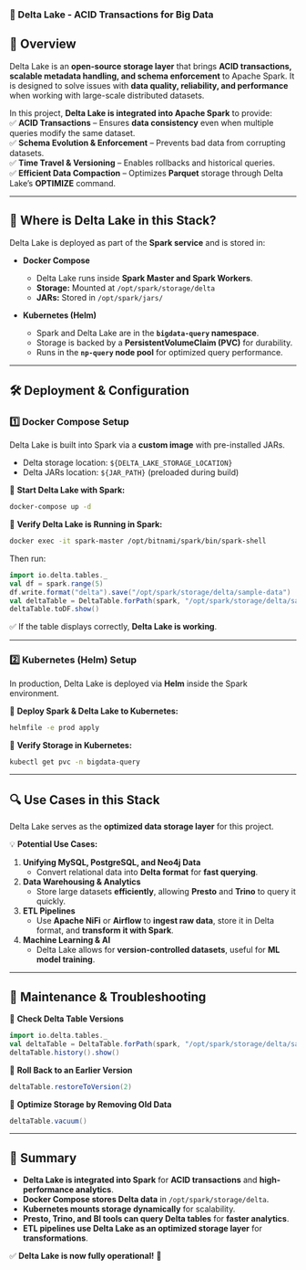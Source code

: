 ### **📌 Delta Lake - ACID Transactions for Big Data**  

## **📖 Overview**  
Delta Lake is an **open-source storage layer** that brings **ACID transactions, scalable metadata handling, and schema enforcement** to Apache Spark. It is designed to solve issues with **data quality, reliability, and performance** when working with large-scale distributed datasets.  

In this project, **Delta Lake is integrated into Apache Spark** to provide:  
✅ **ACID Transactions** – Ensures **data consistency** even when multiple queries modify the same dataset.  
✅ **Schema Evolution & Enforcement** – Prevents bad data from corrupting datasets.  
✅ **Time Travel & Versioning** – Enables rollbacks and historical queries.  
✅ **Efficient Data Compaction** – Optimizes **Parquet** storage through Delta Lake’s **OPTIMIZE** command.  

---

## **📍 Where is Delta Lake in this Stack?**  
Delta Lake is deployed as part of the **Spark service** and is stored in:  

- **Docker Compose**
  - Delta Lake runs inside **Spark Master and Spark Workers**.
  - **Storage:** Mounted at `/opt/spark/storage/delta`
  - **JARs:** Stored in `/opt/spark/jars/`
  
- **Kubernetes (Helm)**
  - Spark and Delta Lake are in the **`bigdata-query` namespace**.
  - Storage is backed by a **PersistentVolumeClaim (PVC)** for durability.
  - Runs in the **`np-query` node pool** for optimized query performance.

---

## **🛠️ Deployment & Configuration**  

### **1️⃣ Docker Compose Setup**
Delta Lake is built into Spark via a **custom image** with pre-installed JARs.  

- Delta storage location: `${DELTA_LAKE_STORAGE_LOCATION}`
- Delta JARs location: `${JAR_PATH}` (preloaded during build)

📌 **Start Delta Lake with Spark:**
```sh
docker-compose up -d
```

📌 **Verify Delta Lake is Running in Spark:**
```sh
docker exec -it spark-master /opt/bitnami/spark/bin/spark-shell
```
Then run:
```scala
import io.delta.tables._
val df = spark.range(5)
df.write.format("delta").save("/opt/spark/storage/delta/sample-data")
val deltaTable = DeltaTable.forPath(spark, "/opt/spark/storage/delta/sample-data")
deltaTable.toDF.show()
```
✅ If the table displays correctly, **Delta Lake is working**.

---

### **2️⃣ Kubernetes (Helm) Setup**
In production, Delta Lake is deployed via **Helm** inside the Spark environment.

📌 **Deploy Spark & Delta Lake to Kubernetes:**
```sh
helmfile -e prod apply
```

📌 **Verify Storage in Kubernetes:**
```sh
kubectl get pvc -n bigdata-query
```

---

## **🔍 Use Cases in this Stack**  
Delta Lake serves as the **optimized data storage layer** for this project.  

💡 **Potential Use Cases:**  
1. **Unifying MySQL, PostgreSQL, and Neo4j Data**  
   - Convert relational data into **Delta format** for **fast querying**.  
2. **Data Warehousing & Analytics**  
   - Store large datasets **efficiently**, allowing **Presto** and **Trino** to query it quickly.  
3. **ETL Pipelines**  
   - Use **Apache NiFi** or **Airflow** to **ingest raw data**, store it in Delta format, and **transform it with Spark**.  
4. **Machine Learning & AI**  
   - Delta Lake allows for **version-controlled datasets**, useful for **ML model training**.  

---

## **🔧 Maintenance & Troubleshooting**  
📌 **Check Delta Table Versions**  
```scala
import io.delta.tables._
val deltaTable = DeltaTable.forPath(spark, "/opt/spark/storage/delta/sample-data")
deltaTable.history().show()
```

📌 **Roll Back to an Earlier Version**  
```scala
deltaTable.restoreToVersion(2)
```

📌 **Optimize Storage by Removing Old Data**  
```scala
deltaTable.vacuum()
```

---

## **📌 Summary**
- **Delta Lake is integrated into Spark** for **ACID transactions** and **high-performance analytics**.
- **Docker Compose stores Delta data** in `/opt/spark/storage/delta`.
- **Kubernetes mounts storage dynamically** for scalability.
- **Presto, Trino, and BI tools can query Delta tables** for **faster analytics**.
- **ETL pipelines use Delta Lake as an optimized storage layer** for **transformations**.

✅ **Delta Lake is now fully operational!** 🚀